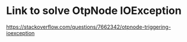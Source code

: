 # Link to solve OtpNode IOException
https://stackoverflow.com/questions/7662342/otpnode-triggering-ioexception
